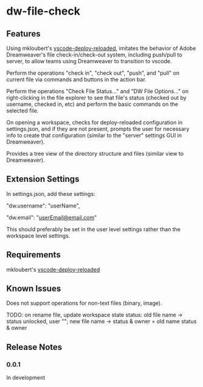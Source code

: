 # dw-file-check

## Features

Using mkloubert's <a href="https://github.com/mkloubert/vscode-deploy-reloaded">vscode-deploy-reloaded</a>, imitates the behavior of Adobe Dreamweaver's file check-in/check-out system, including push/pull to server, to allow teams using Dreamweaver to transition to vscode.

Perform the operations "check in", "check out", "push", and "pull" on current file via commands and buttons in the action bar. 

Perform the operations "Check File Status..." and "DW File Options..." on right-clicking in the file explorer to see that file's status (checked out by username, checked in, etc) and perform the basic commands on the selected file.

On opening a workspace, checks for deploy-reloaded configuration in settings.json, and if they are not present, prompts the user for necessary info to create that configuration (similar to the "server" settings GUI in Dreamweaver).

Provides a tree view of the directory structure and files (similar view to Dreamweaver).

## Extension Settings

In settings.json, add these settings:

"dw.username": "userName",

"dw.email": "userEmail@email.com"

This should preferably be set in the user level settings rather than the workspace level settings.

## Requirements

mkloubert's <a href="https://github.com/mkloubert/vscode-deploy-reloaded">vscode-deploy-reloaded</a>

## Known Issues

Does not support operations for non-text files (binary, image).

TODO: on rename file, update workspace state status: old file name -> status unlocked, user ""; new file name -> status & owner = old name status & owner

## Release Notes

### 0.0.1

In development
